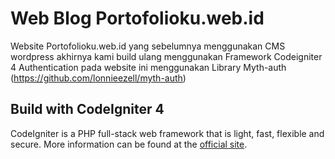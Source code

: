 # Web Blog Portofolioku.web.id
Website Portofolioku.web.id yang sebelumnya menggunakan CMS wordpress akhirnya kami build ulang menggunakan Framework Codeigniter 4
Authentication pada website ini menggunakan Library  Myth-auth (https://github.com/lonnieezell/myth-auth)

## Build with CodeIgniter 4

CodeIgniter is a PHP full-stack web framework that is light, fast, flexible and secure.
More information can be found at the [official site](http://codeigniter.com).
